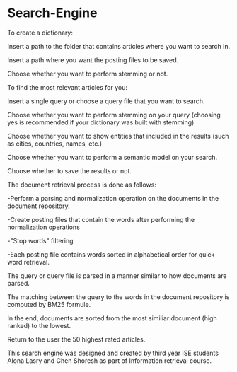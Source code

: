 # Search-Engine

To create a dictionary:

Insert a path to the folder that contains articles where you want to search in.

Insert a path where you want the posting files to be saved.

Choose whether you want to perform stemming or not.


To find the most relevant articles for you:

Insert a single query or choose a query file that you want to search.

Choose whether you want to perform stemming on your query (choosing yes is recommended if your dictionary was built with stemming)

Choose whether you want to show entities that included in the results (such as cities, countries, names, etc.)

Choose whether you want to perform a semantic model on your search.

Choose whether to save the results or not.


The document retrieval process is done as follows:

-Perform a parsing and normalization operation on the documents in the document repository.

-Create posting files that contain the words after performing the normalization operations

-"Stop words" filtering

-Each posting file contains words sorted in alphabetical order for quick word retrieval.


The query or query file is parsed in a manner similar to how documents are parsed.

The matching between the query to the words in the document repository is computed by BM25 formule.

In the end, documents are sorted from the most similiar document (high ranked) to the lowest.

Return to the user the 50 highest rated articles.


This search engine was designed and created by third year ISE students Alona Lasry and Chen Shoresh as part of Information retrieval course.
